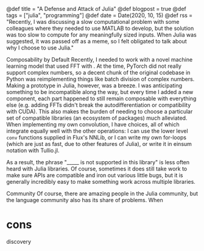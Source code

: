 @def title = "A Defense and Attack of Julia"
@def blogpost = true
@def tags = ["julia", "programming"]
@def date = Date(2020, 10, 15)
@def rss = "Recently, I was discussing a slow computational problem with some colleagues where they needed to use MATLAB to develop, but the solution was too slow to compute for any meaningfully sized inputs. When Julia was suggested, it was passed off as a meme, so I felt obligated to talk about why I choose to use Julia."

Composability by Default
Recently, I needed to work with a novel machine learning model that used FFT with . At the time, PyTorch did not really support complex numbers, so a decent chunk of the original codebase in Python was reimplementing things like batch division of complex numbers. Making a prototype in Julia, however, was a breeze. I was anticipating something to be incompatible along the way, but every time I added a new component, each part happened to still remain composable with everything else (e.g. adding FFTs didn't break the autodifferentiation or compatibility with CUDA). This also makes the burden of needing to choose a particular set of compatible libraries (an ecosystem of packages) much alleviated. When implementing my own convolution, I have choices, all of which integrate equally well with the other operations: I can use the lower level `conv` functions supplied in Flux's NNLib, or I can write my own for-loops (which are just as fast, due to other features of Julia), or write it in einsum notation with Tullio.jl.

As a result, the phrase "_____ is not supported in this library" is less often heard with Julia libraries. Of course, sometimes it does still take work to make sure APIs are compatible and iron out various little bugs, but it is generally incredibly easy to make something work across multiple libraries.


Community
Of course, there are amazing people in the Julia community, but the language community also has its share of problems. When 

# cons
discovery
